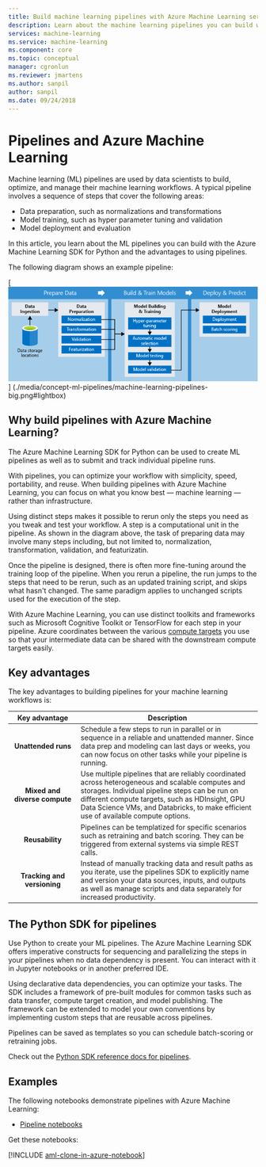 ```yaml
---
title: Build machine learning pipelines with Azure Machine Learning service
description: Learn about the machine learning pipelines you can build with the Azure Machine Learning SDK for Python and the advantages to using pipelines.
services: machine-learning
ms.service: machine-learning
ms.component: core
ms.topic: conceptual
manager: cgronlun
ms.reviewer: jmartens
ms.author: sanpil
author: sanpil
ms.date: 09/24/2018
---
```


# Pipelines and Azure Machine Learning

Machine learning (ML) pipelines are used by data scientists to build, optimize, and manage their machine learning workflows. A typical pipeline involves a sequence of steps that cover the following areas:
+ Data preparation, such as normalizations and transformations
+ Model training, such as hyper parameter tuning and validation
+ Model deployment and evaluation  

In this article, you learn about the ML pipelines you can build with the Azure Machine Learning SDK for Python and the advantages to using pipelines.

The following diagram shows an example pipeline:

[ ![Machine learning pipelines](./media/concept-ml-pipelines/pipelines.png) ]
(./media/concept-ml-pipelines/machine-learning-pipelines-big.png#lightbox)

## Why build pipelines with Azure Machine Learning?

The Azure Machine Learning SDK for Python can be used to create ML pipelines as well as to submit and track individual pipeline runs.

With pipelines, you can optimize your workflow with simplicity, speed, portability, and reuse. When building pipelines with Azure Machine Learning, you can focus on what you know best &mdash; machine learning &mdash; rather than infrastructure.

Using distinct steps makes it possible to rerun only the steps you need as you tweak and test your workflow. A step is a computational unit in the pipeline. As shown in the diagram above, the task of preparing data may involve many steps including, but not limited to, normalization, transformation, validation, and featurizatin.

Once the pipeline is designed, there is often more fine-tuning around the training loop of the pipeline. When you rerun a pipeline, the run jumps to the steps that need to be rerun, such as an updated training script, and skips what hasn't changed. The same paradigm applies to unchanged scripts used for the execution of the step. 

With Azure Machine Learning, you can use distinct toolkits and frameworks such as Microsoft Cognitive Toolkit or TensorFlow for each step in your pipeline. Azure coordinates between the various [compute targets](concept-azure-machine-learning-architecture.md) you use so that your intermediate data can be shared with the downstream compute targets easily. 

## Key advantages

The key advantages to building pipelines for your machine learning workflows is:

|Key advantage|Description|
|:-------:|-----------|
|**Unattended&nbsp;runs**|Schedule a few steps to run in parallel or in sequence in a reliable and unattended manner. Since data prep and modeling can last days or weeks, you can now focus on other tasks while your pipeline is running. |
|**Mixed and diverse compute**|Use multiple pipelines that are reliably coordinated across heterogeneous and scalable computes and storages. Individual pipeline steps can be run on different compute targets, such as HDInsight, GPU Data Science VMs, and Databricks, to make efficient use of available compute options.|
|**Reusability**|Pipelines can be templatized for specific scenarios such as retraining and batch scoring.  They can be triggered from external systems via simple REST calls.|
|**Tracking and versioning**|Instead of manually tracking data and result paths as you iterate, use the pipelines SDK to explicitly name and version your data sources, inputs, and outputs as well as manage scripts and data separately for increased productivity.|

## The Python SDK for pipelines

Use Python to create your ML pipelines. The Azure Machine Learning SDK offers imperative constructs for sequencing and parallelizing the steps in your pipelines when no data dependency is present. You can interact with it in Jupyter notebooks or in another preferred IDE. 

Using declarative data dependencies, you can optimize your tasks. The SDK includes a framework of pre-built modules for common tasks such as data transfer, compute target creation, and model publishing. The framework can be extended to model your own conventions by implementing custom steps that are reusable across pipelines.

Pipelines can be saved as templates so you can schedule batch-scoring or retraining jobs.

Check out the [Python SDK reference docs for pipelines](http://aka.ms/aml-sdk).

## Examples
 
The following notebooks demonstrate pipelines with Azure Machine Learning:
* [Pipeline notebooks](http://aka.ms/aml-notebook-pipeline)  
 
Get these notebooks:
 
[!INCLUDE [aml-clone-in-azure-notebook](../../../includes/aml-clone-for-examples.md)]
